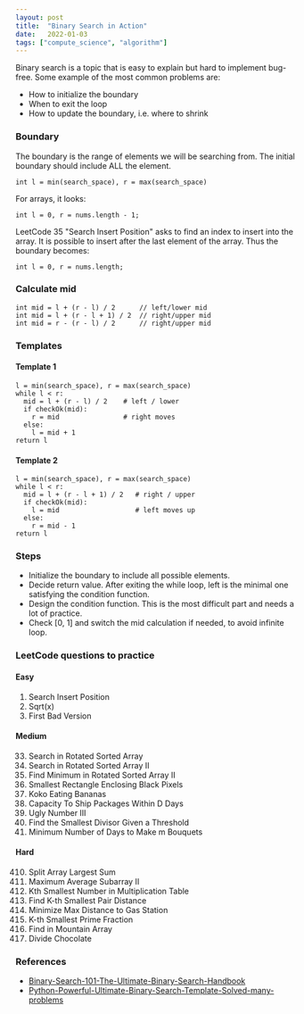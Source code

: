 ```yaml
---
layout: post
title:  "Binary Search in Action"
date:   2022-01-03
tags: ["compute_science", "algorithm"]
---
```


Binary search is a topic that is easy to explain but hard to implement bug-free. Some example of the most common problems are:
* How to initialize the boundary
* When to exit the loop
* How to update the boundary, i.e. where to shrink

### Boundary
The boundary is the range of elements we will be searching from. The initial boundary should include ALL the element.
```
int l = min(search_space), r = max(search_space)
```
For arrays, it looks:
```
int l = 0, r = nums.length - 1;
```
LeetCode 35 "Search Insert Position" asks to find an index to insert into the array. It is possible to insert after the last element of the array. Thus the boundary becomes:
```
int l = 0, r = nums.length;
```

### Calculate mid
```
int mid = l + (r - l) / 2      // left/lower mid
int mid = l + (r - l + 1) / 2  // right/upper mid
int mid = r - (r - l) / 2      // right/upper mid
```

### Templates
#### Template 1
```
l = min(search_space), r = max(search_space)
while l < r:
  mid = l + (r - l) / 2    # left / lower
  if checkOk(mid):
    r = mid                # right moves
  else:
    l = mid + 1
return l
```

#### Template 2
```
l = min(search_space), r = max(search_space)
while l < r:
  mid = l + (r - l + 1) / 2   # right / upper
  if checkOk(mid):
    l = mid                   # left moves up
  else:
    r = mid - 1
return l
```

### Steps
* Initialize the boundary to include all possible elements.
* Decide return value. After exiting the while loop, left is the minimal one satisfying the condition function.
* Design the condition function. This is the most difficult part and needs a lot of practice.
* Check [0, 1] and switch the mid calculation if needed, to avoid infinite loop.

### LeetCode questions to practice
#### Easy
1.  Search Insert Position
2.  Sqrt(x)
3.   First Bad Version

#### Medium
33. Search in Rotated Sorted Array
81. Search in Rotated Sorted Array II
154. Find Minimum in Rotated Sorted Array II
302. Smallest Rectangle Enclosing Black Pixels
875. Koko Eating Bananas
1011. Capacity To Ship Packages Within D Days
1201. Ugly Number III
1283. Find the Smallest Divisor Given a Threshold
1482. Minimum Number of Days to Make m Bouquets

#### Hard
410. Split Array Largest Sum
644. Maximum Average Subarray II
668. Kth Smallest Number in Multiplication Table
719. Find K-th Smallest Pair Distance
774. Minimize Max Distance to Gas Station
786. K-th Smallest Prime Fraction
1095. Find in Mountain Array
1231. Divide Chocolate

### References
* [Binary-Search-101-The-Ultimate-Binary-Search-Handbook](https://medium.com/r/?url=https%3A%2F%2Fleetcode.com%2Fproblems%2Fbinary-search%2Fdiscuss%2F423162%2FBinary-Search-101-The-Ultimate-Binary-Search-Handbook)
* [Python-Powerful-Ultimate-Binary-Search-Template-Solved-many-problems](https://medium.com/r/?url=https%3A%2F%2Fleetcode.com%2Fdiscuss%2Fgeneral-discussion%2F786126%2FPython-Powerful-Ultimate-Binary-Search-Template.-Solved-many-problems)
